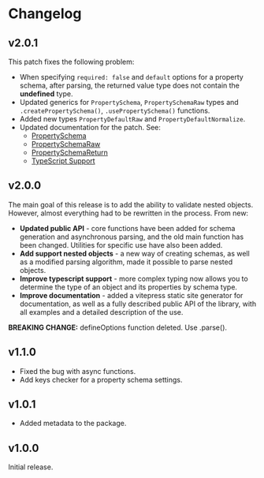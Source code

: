 # Changelog

## v2.0.1

This patch fixes the following problem:

- When specifying `required: false` and `default` options for a property schema, after parsing, the returned value type does not contain the **undefined** type.
- Updated generics for `PropertySchema`, `PropertySchemaRaw` types and `.createPropertySchema()`, `.usePropertySchema()` functions.
- Added new types `PropertyDefaultRaw` and `PropertyDefaultNormalize`.
- Updated documentation for the patch. See:
  - [PropertySchema](api/types/property-schema.md)
  - [PropertySchemaRaw](api/types/property-schema-raw.md)
  - [PropertySchemaReturn](api/types/property-schema-return.md)
  - [TypeScript Support](guide/advanced/typescript.md)

## v2.0.0

The main goal of this release is to add the ability to validate nested objects. However, almost everything had to be rewritten in the process. From new:

- **Updated public API** - core functions have been added for schema generation and asynchronous parsing, and the old main function has been changed. Utilities for specific use have also been added.
- **Add support nested objects** - a new way of creating schemas, as well as a modified parsing algorithm, made it possible to parse nested objects.
- **Improve typescript support** - more complex typing now allows you to determine the type of an object and its properties by schema type.
- **Improve documentation** - added a vitepress static site generator for documentation, as well as a fully described public API of the library, with all examples and a detailed description of the use.

**BREAKING CHANGE:** defineOptions function deleted. Use .parse().

## v1.1.0

- Fixed the bug with async functions.
- Add keys checker for a property schema settings.

## v1.0.1

- Added metadata to the package.

## v1.0.0

Initial release.
